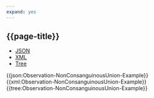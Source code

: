 ```yaml
---
expand: yes
---
```


## {{page-title}}

<div class="nhsd-!t-margin-bottom-6">
  <ul class="nav nav-tabs" role="tablist">
        <li role="presentation" class="active">
            <a href="#JSON-O-NCU-E" role="tab" data-toggle="tab">JSON</a>
        </li>
         <li role="presentation">
            <a href="#XML-O-NCU-E" role="tab" data-toggle="tab">XML</a>
        </li>
        <li role="presentation">
            <a href="#Tree-O-NCU-E" role="tab" data-toggle="tab">Tree</a>
        </li>
  </ul>
    
  <div class="tab-content snippet">
    <div id="JSON-O-NCU-E" role="tabpanel" class="tab-pane active">
{{json:Observation-NonConsanguinousUnion-Example}}
    </div>
    <div id="XML-O-NCU-E" role="tabpanel" class="tab-pane">
{{xml:Observation-NonConsanguinousUnion-Example}}
    </div>
    <div id="Tree-O-NCU-E" role="tabpanel" class="tab-pane">
{{tree:Observation-NonConsanguinousUnion-Example}}
    </div>
  </div>
</div>
